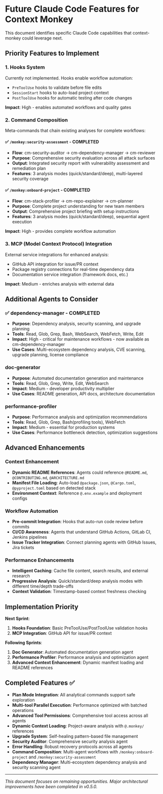 # Future Claude Code Features for Context Monkey

This document identifies specific Claude Code capabilities that context-monkey could leverage next.

## Priority Features to Implement

### 1. Hooks System
Currently not implemented. Hooks enable workflow automation:
- `PreToolUse` hooks to validate before file edits
- `SessionStart` hooks to auto-load project context  
- `PostToolUse` hooks for automatic testing after code changes

**Impact**: High - enables automated workflows and quality gates

### 2. Command Composition
Meta-commands that chain existing analyses for complete workflows:

#### ✅ `/monkey:security-assessment` - COMPLETED
- **Flow**: cm-security-auditor → cm-dependency-manager → cm-reviewer
- **Purpose**: Comprehensive security evaluation across all attack surfaces
- **Output**: Integrated security report with vulnerability assessment and remediation plan
- **Features**: 3 analysis modes (quick/standard/deep), multi-layered security coverage

#### ✅ `/monkey:onboard-project` - COMPLETED
- **Flow**: cm-stack-profiler → cm-repo-explainer → cm-planner
- **Purpose**: Complete project understanding for new team members
- **Output**: Comprehensive project briefing with setup instructions
- **Features**: 3 analysis modes (quick/standard/deep), sequential agent execution

**Impact**: High - provides complete workflow automation

### 3. MCP (Model Context Protocol) Integration
External service integrations for enhanced analysis:
- GitHub API integration for issue/PR context
- Package registry connections for real-time dependency data
- Documentation service integration (framework docs, etc.)

**Impact**: Medium - enriches analysis with external data

## Additional Agents to Consider

### ✅ dependency-manager - COMPLETED
- **Purpose**: Dependency analysis, security scanning, and upgrade planning
- **Tools**: Read, Glob, Grep, Bash, WebSearch, WebFetch, Write, Edit
- **Impact**: High - critical for maintenance workflows - now available as cm-dependency-manager
- **Use Cases**: Multi-ecosystem dependency analysis, CVE scanning, upgrade planning, license compliance

### doc-generator  
- **Purpose**: Automated documentation generation and maintenance
- **Tools**: Read, Glob, Grep, Write, Edit, WebSearch
- **Impact**: Medium - developer productivity multiplier
- **Use Cases**: README generation, API docs, architecture documentation

### performance-profiler
- **Purpose**: Performance analysis and optimization recommendations  
- **Tools**: Read, Glob, Grep, Bash(profiling tools), WebFetch
- **Impact**: Medium - essential for production systems
- **Use Cases**: Performance bottleneck detection, optimization suggestions

## Advanced Enhancements

### Context Enhancement  
- **Dynamic README References**: Agents could reference `@README.md`, `@CONTRIBUTING.md`, `@ARCHITECTURE.md`
- **Manifest File Loading**: Auto-load `@package.json`, `@Cargo.toml`, `@pyproject.toml` based on detected stack
- **Environment Context**: Reference `@.env.example` and deployment configs

### Workflow Automation
- **Pre-commit Integration**: Hooks that auto-run code review before commits
- **CI/CD Awareness**: Agents that understand GitHub Actions, GitLab CI, Jenkins pipelines
- **Issue Tracker Integration**: Connect planning agents with GitHub Issues, Jira tickets

### Performance Enhancements
- **Intelligent Caching**: Cache file content, search results, and external research
- **Progressive Analysis**: Quick/standard/deep analysis modes with different time/depth trade-offs  
- **Context Validation**: Timestamp-based context freshness checking

## Implementation Priority

**Next Sprint**:
1. **Hooks Foundation**: Basic PreToolUse/PostToolUse validation hooks
2. **MCP Integration**: GitHub API for issue/PR context

**Following Sprints**:
1. **Doc Generator**: Automated documentation generation agent
2. **Performance Profiler**: Performance analysis and optimization agent
3. **Advanced Context Enhancement**: Dynamic manifest loading and README references

## Completed Features ✅

- **Plan Mode Integration**: All analytical commands support safe exploration
- **Multi-tool Parallel Execution**: Performance optimized with batched operations
- **Advanced Tool Permissions**: Comprehensive tool access across all agents
- **Dynamic Context Loading**: Project-aware analysis with `@.monkey/` references
- **Upgrade System**: Self-healing pattern-based file management
- **Security Auditor**: Comprehensive security analysis agent
- **Error Handling**: Robust recovery protocols across all agents
- **Command Composition**: Multi-agent workflows with `/monkey:onboard-project` and `/monkey:security-assessment`
- **Dependency Manager**: Multi-ecosystem dependency analysis and security scanning agent

---

*This document focuses on remaining opportunities. Major architectural improvements have been completed in v0.5.0.*